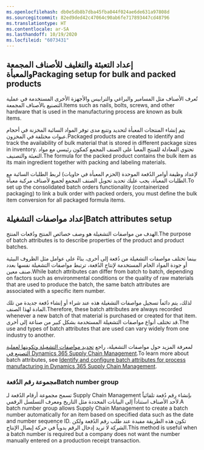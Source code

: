 ```yaml
---
ms.openlocfilehash: db0e5db8b7dba45fba044f024ae6de631a97808d
ms.sourcegitcommit: 82ed9ded42c47064c90ab6fe717893447cd48796
ms.translationtype: HT
ms.contentlocale: ar-SA
ms.lasthandoff: 10/19/2020
ms.locfileid: "6073431"
---
```


## <a name="packaging-setup-for-bulk-and-packed-products"></a><span data-ttu-id="31094-101">إعداد التعبئة والتغليف للأصناف المجمعة والمعبأة</span><span class="sxs-lookup"><span data-stu-id="31094-101">Packaging setup for bulk and packed products</span></span>

<span data-ttu-id="31094-102">تُعرف الأصناف مثل المسامير والبراغي والترابيس والأجهزة الأخرى المستخدمة في عملية التصنيع بالأصناف المجمعة.</span><span class="sxs-lookup"><span data-stu-id="31094-102">Items such as nails, bolts, screws, and other hardware that is used in the manufacturing process are known as bulk items.</span></span>

<span data-ttu-id="31094-103">يتم إنشاء المنتجات المعبأة لتحديد وتتبع مدى توفر المواد السائبة المخزنة في أحجام عبوات مختلفة في المخزون.</span><span class="sxs-lookup"><span data-stu-id="31094-103">Packaged products are created to identify and track the availability of bulk material that is stored in different package sizes in inventory.</span></span> <span data-ttu-id="31094-104">تحتوي المعادلة للمنتج المعبأ على الصنف المجمع كمكون رئيسي مع مواد التعبئة والتصنيف.</span><span class="sxs-lookup"><span data-stu-id="31094-104">The formula for the packed product contains the bulk item as its main ingredient together with packing and labeling materials.</span></span>

<span data-ttu-id="31094-105">لإعداد وظيفة أوامر الدُفعة الموحدة (الحزم المعبأة في حاويات) لربط الطلبات السائبة مع الطلبات المعبأة، يجب عليك تحديد تحويل الصنف المجمع لجميع لأصناف مركبة معبأة.</span><span class="sxs-lookup"><span data-stu-id="31094-105">To set up the consolidated batch orders functionality (containerized packaging) to link a bulk order with packed orders, you must define the bulk item conversion for all packaged formula items.</span></span>

## <a name="batch-attributes-setup"></a><span data-ttu-id="31094-106">إعداد مواصفات التشغيلة</span><span class="sxs-lookup"><span data-stu-id="31094-106">Batch attributes setup</span></span>

<span data-ttu-id="31094-107">الهدف من مواصفات التشغيلة هو وصف خصائص المنتج ودُفعات المنتج.</span><span class="sxs-lookup"><span data-stu-id="31094-107">The purpose of batch attributes is to describe properties of the product and product batches.</span></span>

<span data-ttu-id="31094-108">بينما تختلف مواصفات التشغيلة من دُفعة إلى أخرى، بناءً على عوامل مثل الظروف البيئية أو جودة المواد الخام المستخدمة لإنتاج الدُفعة، ترتبط مواصفات التشغيلة نفسها بعدد صنف معين.</span><span class="sxs-lookup"><span data-stu-id="31094-108">While batch attributes can differ from batch to batch, depending on factors such as environmental conditions or the quality of raw materials that are used to produce the batch, the same batch attributes are associated with a specific item number.</span></span>

<span data-ttu-id="31094-109">لذلك، يتم دائماً تسجيل مواصفات التشغيلة هذه عند شراء أو إنشاء دُفعة جديدة من تلك المادة لهذا الصنف.</span><span class="sxs-lookup"><span data-stu-id="31094-109">Therefore, these batch attributes are always recorded whenever a new batch of that material is purchased or created for that item.</span></span> <span data-ttu-id="31094-110">قد تختلف أنواع مواصفات التشغيلة المستخدمة بشكل كبير من صناعة إلى أخرى.</span><span class="sxs-lookup"><span data-stu-id="31094-110">The use and types of batch attributes that are used can vary widely from one industry to another.</span></span>

<span data-ttu-id="31094-111">لمعرفة المزيد حول مواصفات التشغيلة، راجع [تحديد مواصفات التشغيلة وتكوينها لعملية التصنيع في Dynamics 365 Supply Chain Management](https://docs.microsoft.com/learn/modules/identify-configure-batch-attributes-process-manufacturing-dyn365-supply-chain-mgmt/?azure-portal=true).</span><span class="sxs-lookup"><span data-stu-id="31094-111">To learn more about batch attributes, see [Identify and configure batch attributes for process manufacturing in Dynamics 365 Supply Chain Management](https://docs.microsoft.com/learn/modules/identify-configure-batch-attributes-process-manufacturing-dyn365-supply-chain-mgmt/?azure-portal=true).</span></span>

### <a name="batch-number-group"></a><span data-ttu-id="31094-112">مجموعة رقم الدُفعة</span><span class="sxs-lookup"><span data-stu-id="31094-112">Batch number group</span></span>

<span data-ttu-id="31094-113">تسمح مجموعة أرقام الدُفعة لـ Supply Chain Management بإنشاء رقم دُفعة تلقائياً لأحد الأصناف استناداً إلى البيانات المحددة مثل التاريخ ومعرف التسلسل الرقمي.</span><span class="sxs-lookup"><span data-stu-id="31094-113">A batch number group allows Supply Chain Management to create a batch number automatically for an item based on specified data such as the date and number sequence ID.</span></span> <span data-ttu-id="31094-114">تكون هذه الطريقة مفيدة عند طلب رقم الدُفعة ولكن الشركة لا تريد إدخال الرقم يدوياً في حركة إيصال الإنتاج.</span><span class="sxs-lookup"><span data-stu-id="31094-114">This method is useful when a batch number is required but a company does not want the number manually entered on a production receipt transaction.</span></span>
